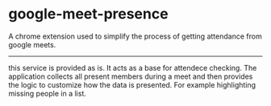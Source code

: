 # google-meet-presence
A chrome extension used to simplify the process of getting attendance from google meets.


***
this service is provided as is. It acts as a base for attendece checking. The application collects all present members during a meet and then provides the logic to customize how the data is presented. For example highlighting missing people in a list.
